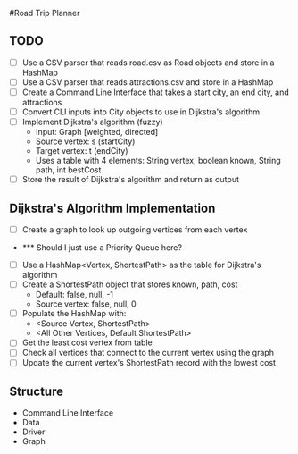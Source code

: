 #Road Trip Planner

## TODO
* [ ] Use a CSV parser that reads road.csv as Road objects and store in a HashMap
* [ ] Use a CSV parser that reads attractions.csv and store in a HashMap
* [ ] Create a Command Line Interface that takes a start city, an end city, and attractions
* [ ] Convert CLI inputs into City objects to use in Dijkstra's algorithm
* [ ] Implement Dijkstra's algorithm (fuzzy)
  * Input: Graph [weighted, directed]
  * Source vertex: s (startCity)
  * Target vertex: t (endCity)
  * Uses a table with 4 elements: String vertex, boolean known, String path, int bestCost
* [ ] Store the result of Dijkstra's algorithm and return as output

## Dijkstra's Algorithm Implementation
* [ ] Create a graph to look up outgoing vertices from each vertex
* *** Should I just use a Priority Queue here?
* [ ] Use a HashMap<Vertex, ShortestPath> as the table for Dijkstra's algorithm
* [ ] Create a ShortestPath object that stores known, path, cost
  * Default: false, null, -1
  * Source vertex: false, null, 0
* [ ] Populate the HashMap with:
  * <Source Vertex, ShortestPath>
  * <All Other Vertices, Default ShortestPath>
* [ ] Get the least cost vertex from table
* [ ] Check all vertices that connect to the current vertex using the graph
* [ ] Update the current vertex's ShortestPath record with the lowest cost

## Structure
* Command Line Interface
* Data
* Driver
* Graph